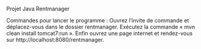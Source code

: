 Projet Java Rentmanager

Commandes pour lancer le programme :
Ouvrez l’invite de commande et déplacez-vous dans le dossier rentmanager. 
Exécutez la commande « mvn clean install tomcat7:run ». 
Enfin ouvrez une page internet et rendez-vous sur http://localhost:8080/rentmanager.






